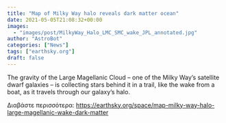 ```yaml
---
title: "Map of Milky Way halo reveals dark matter ocean"
date: 2021-05-05T21:08:32+00:00
images:
  - "images/post/MilkyWay_Halo_LMC_SMC_wake_JPL_annotated.jpg"
author: "AstroBot"
categories: ["News"]
tags: ["earthsky.org"]
draft: false
---
```


The gravity of the Large Magellanic Cloud – one of the Milky Way’s satellite dwarf galaxies – is collecting stars behind it in a trail, like the wake from a boat, as it travels through our galaxy’s halo. 

Διαβάστε περισσότερα: https://earthsky.org/space/map-milky-way-halo-large-magellanic-wake-dark-matter
